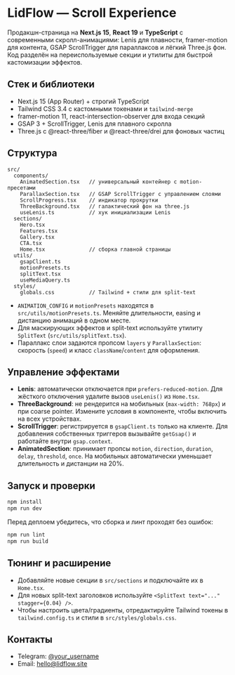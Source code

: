 # LidFlow — Scroll Experience

Продакшн-страница на **Next.js 15**, **React 19** и **TypeScript** с современными скролл-анимациями: Lenis для плавности, framer-motion для
контента, GSAP ScrollTrigger для параллаксов и лёгкий Three.js фон. Код разделён на переиспользуемые секции и утилиты для быстрой
кастомизации эффектов.

## Стек и библиотеки

- Next.js 15 (App Router) + строгий TypeScript
- Tailwind CSS 3.4 с кастомными токенами и `tailwind-merge`
- framer-motion 11, react-intersection-observer для входа секций
- GSAP 3 + ScrollTrigger, Lenis для плавного скролла
- Three.js с @react-three/fiber и @react-three/drei для фоновых частиц

## Структура

```
src/
  components/
    AnimatedSection.tsx   // универсальный контейнер с motion-пресетами
    ParallaxSection.tsx   // GSAP ScrollTrigger с управлением слоями
    ScrollProgress.tsx    // индикатор прокрутки
    ThreeBackground.tsx   // галактический фон на three.js
    useLenis.ts           // хук инициализации Lenis
  sections/
    Hero.tsx
    Features.tsx
    Gallery.tsx
    CTA.tsx
    Home.tsx              // сборка главной страницы
  utils/
    gsapClient.ts
    motionPresets.ts
    splitText.tsx
    useMediaQuery.ts
  styles/
    globals.css           // Tailwind + стили для split-text
```

- `ANIMATION_CONFIG` и `motionPresets` находятся в `src/utils/motionPresets.ts`. Меняйте длительности, easing и дистанцию анимаций в одном месте.
- Для маскирующих эффектов и split-text используйте утилиту `SplitText` (`src/utils/splitText.tsx`).
- Параллакс слои задаются пропсом `layers` у `ParallaxSection`: скорость (`speed`) и класс `className`/`content` для оформления.

## Управление эффектами

- **Lenis**: автоматически отключается при `prefers-reduced-motion`. Для жёсткого отключения удалите вызов `useLenis()` из `Home.tsx`.
- **ThreeBackground**: не рендерится на мобильных (`max-width: 768px`) и при coarse pointer. Измените условия в компоненте, чтобы включить на всех устройствах.
- **ScrollTrigger**: регистрируется в `gsapClient.ts` только на клиенте. Для добавления собственных триггеров вызывайте `getGsap()` и работайте внутри `gsap.context`.
- **AnimatedSection**: принимает пропсы `motion`, `direction`, `duration`, `delay`, `threshold`, `once`. На мобильных автоматически уменьшает длительность и дистанции на 20%.

## Запуск и проверки

```bash
npm install
npm run dev
```

Перед деплоем убедитесь, что сборка и линт проходят без ошибок:

```bash
npm run lint
npm run build
```

## Тюнинг и расширение

- Добавляйте новые секции в `src/sections` и подключайте их в `Home.tsx`.
- Для новых split-text заголовков используйте `<SplitText text="..." stagger={0.04} />`.
- Чтобы настроить цвета/градиенты, отредактируйте Tailwind токены в `tailwind.config.ts` и стили в `src/styles/globals.css`.

## Контакты

- Telegram: [@your_username](https://t.me/your_username)
- Email: hello@lidflow.site